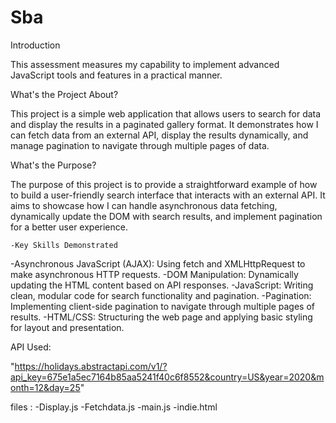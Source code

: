 # Sba

Introduction


This assessment measures my capability to implement advanced JavaScript tools and features in a practical manner.

What's the Project About?


This project is a simple web application that allows users to search for data and display the results in a paginated gallery format. It demonstrates how I can fetch data from an external API, display the results dynamically, and manage pagination to navigate through multiple pages of data.

What's the Purpose?


The purpose of this project is to provide a straightforward example of how to build a user-friendly search interface that interacts with an external API. It aims to showcase how I can handle asynchronous data fetching, dynamically update the DOM with search results, and implement pagination for a better user experience.
    
    -Key Skills Demonstrated

-Asynchronous JavaScript (AJAX): Using fetch and XMLHttpRequest to make asynchronous HTTP requests.
-DOM Manipulation: Dynamically updating the HTML content based on API responses.
-JavaScript: Writing clean, modular code for search functionality and pagination.
-Pagination: Implementing client-side pagination to navigate through multiple pages of results.
-HTML/CSS: Structuring the web page and applying basic styling for layout and presentation.







API Used:

"https://holidays.abstractapi.com/v1/?api_key=675e1a5ec7164b85aa5241f40c6f8552&country=US&year=2020&month=12&day=25"


files :
-Display.js
-Fetchdata.js
-main.js
-indie.html
